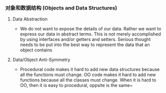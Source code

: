 ### 对象和数据结构 (Objects and Data Structures)

1. Data Abstraction
    - We do not want to expose the details of our data. Rather we want to express our data in abstract terms. This is not merely accomplished by using interfaces         and/or getters and setters. Serious thought needs to be put into the best way to represent the data that an object contains
 
2. Data/Object Anti-Symmetry
    - Procedural code makes it hard to add new data structures because all the functions must change. OO code makes it hard to add new functions because all the           classes must change. When it is hard to OO, then it is easy to procedural, oppsite is the same~

